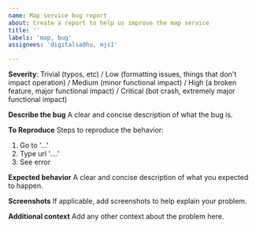 ```yaml
---
name: Map service bug report
about: Create a report to help us improve the map service
title: ''
labels: 'map, bug'
assignees: 'digitalsadhu, mjs1'

---
```


**Severity**: 
Trivial (typos, etc) / Low (formatting issues, things that don't impact operation) / Medium (minor functional impact) / High (a broken feature, major functional impact) / Critical (bot crash, extremely major functional impact)

**Describe the bug**
A clear and concise description of what the bug is.

**To Reproduce**
Steps to reproduce the behavior:
1. Go to '...'
2. Type url '....'
3. See error

**Expected behavior**
A clear and concise description of what you expected to happen.

**Screenshots**
If applicable, add screenshots to help explain your problem.

**Additional context**
Add any other context about the problem here.
